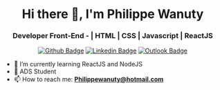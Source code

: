 <h1 align="center">Hi there 👋, I'm Philippe Wanuty</h1>
<h3 align="center">Developer Front-End - | HTML | CSS | Javascript | ReactJS </h3>

<div align="center">

  [![Github Badge](https://img.shields.io/badge/GitHub--000?style=social&logo=Github&logoColor=black&link=https://github.com/philippewanuty)](https://github.com/philippewanuty)
  [![Linkedin Badge](https://img.shields.io/badge/LinkedIn--000?style=social&logo=Linkedin&logoColor=0077B5&link=https://www.linkedin.com/in/philippewanuty/)](https://www.linkedin.com/in/philippewanuty/)
  [![Outlook Badge](https://img.shields.io/badge/email--000?style=social&logo=microsoft-outlook&logoColor=0078d4&link=mailto:philippewanuty@hotmail.com)](mailto:philippewanuty@hotmail.com)
</div>

- 🌱 I’m currently learning ReactJS and NodeJS
- 📖 ADS Student
- 📫 How to reach me: **Philippewanuty@hotmail.com**


</p>
